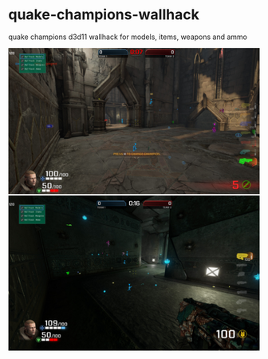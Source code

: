 # quake-champions-wallhack
quake champions d3d11 wallhack for models, items, weapons and ammo

![alt tag](https://github.com/DrNseven/quake-champions-wallhack/blob/main/qc1.jpg)
![alt tag](https://github.com/DrNseven/quake-champions-wallhack/blob/main/qc2.jpg)
